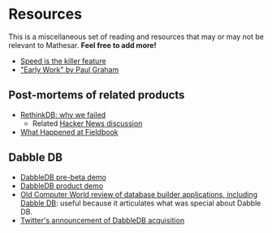 # Resources

This is a miscellaneous set of reading and resources that may or may not be relevant to Mathesar. **Feel free to add more!**

* [Speed is the killer feature](https://bdickason.com/posts/speed-is-the-killer-feature/)
* ["Early Work" by Paul Graham](http://paulgraham.com/early.html)

## Post-mortems of related products
* [RethinkDB: why we failed](https://www.defmacro.org/2017/01/18/why-rethinkdb-failed.html)
	* Related [Hacker News discussion](https://news.ycombinator.com/item?id=26443406)
* [What Happened at Fieldbook](https://medium.com/the-fieldbook-blog/what-happened-at-fieldbook-d70bf25b3968)

## Dabble DB
- [DabbleDB pre-beta demo](https://www.youtube.com/watch?v=6wZmYMWKLkY)
- [DabbleDB product demo](https://www.youtube.com/watch?v=MCVj5RZOqwY)
- [Old Computer World review of database builder applications, including Dabble DB](https://www.computerworld.com/article/2535560/enterprise-applications-review-4-online-databases-let-you-structure-and-share-your-data.html?page=6): useful because it articulates what was special about Dabble DB.
- [Twitter's announcement of DabbleDB acquisition](https://blog.twitter.com/en_us/a/2010/more-than-dabbling.html)
